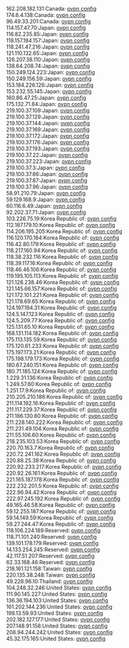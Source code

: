 162.208.182.131:Canada: [ovpn config](vpn/162_208_182_131.ovpn)  
174.6.4.138:Canada: [ovpn config](vpn/174_6_4_138.ovpn)  
96.49.33.201:Canada: [ovpn config](vpn/96_49_33_201.ovpn)  
114.157.47.70:Japan: [ovpn config](vpn/114_157_47_70.ovpn)  
116.82.235.85:Japan: [ovpn config](vpn/116_82_235_85.ovpn)  
118.157.184.157:Japan: [ovpn config](vpn/118_157_184_157.ovpn)  
118.241.47.216:Japan: [ovpn config](vpn/118_241_47_216.ovpn)  
121.110.132.65:Japan: [ovpn config](vpn/121_110_132_65.ovpn)  
126.207.38.110:Japan: [ovpn config](vpn/126_207_38_110.ovpn)  
138.64.208.74:Japan: [ovpn config](vpn/138_64_208_74.ovpn)  
150.249.124.223:Japan: [ovpn config](vpn/150_249_124_223.ovpn)  
150.249.156.59:Japan: [ovpn config](vpn/150_249_156_59.ovpn)  
153.184.226.126:Japan: [ovpn config](vpn/153_184_226_126.ovpn)  
153.232.55.145:Japan: [ovpn config](vpn/153_232_55_145.ovpn)  
160.86.47.25:Japan: [ovpn config](vpn/160_86_47_25.ovpn)  
175.132.71.84:Japan: [ovpn config](vpn/175_132_71_84.ovpn)  
219.100.37.109:Japan: [ovpn config](vpn/219_100_37_109.ovpn)  
219.100.37.129:Japan: [ovpn config](vpn/219_100_37_129.ovpn)  
219.100.37.144:Japan: [ovpn config](vpn/219_100_37_144.ovpn)  
219.100.37.169:Japan: [ovpn config](vpn/219_100_37_169.ovpn)  
219.100.37.172:Japan: [ovpn config](vpn/219_100_37_172.ovpn)  
219.100.37.176:Japan: [ovpn config](vpn/219_100_37_176.ovpn)  
219.100.37.193:Japan: [ovpn config](vpn/219_100_37_193.ovpn)  
219.100.37.22:Japan: [ovpn config](vpn/219_100_37_22.ovpn)  
219.100.37.223:Japan: [ovpn config](vpn/219_100_37_223.ovpn)  
219.100.37.3:Japan: [ovpn config](vpn/219_100_37_3.ovpn)  
219.100.37.86:Japan: [ovpn config](vpn/219_100_37_86.ovpn)  
219.100.37.87:Japan: [ovpn config](vpn/219_100_37_87.ovpn)  
219.100.37.96:Japan: [ovpn config](vpn/219_100_37_96.ovpn)  
58.91.210.79:Japan: [ovpn config](vpn/58_91_210_79.ovpn)  
59.129.168.9:Japan: [ovpn config](vpn/59_129_168_9.ovpn)  
60.116.6.49:Japan: [ovpn config](vpn/60_116_6_49.ovpn)  
92.202.37.71:Japan: [ovpn config](vpn/92_202_37_71.ovpn)  
103.226.75.19:Korea Republic of: [ovpn config](vpn/103_226_75_19.ovpn)  
112.187.179.10:Korea Republic of: [ovpn config](vpn/112_187_179_10.ovpn)  
114.206.195.205:Korea Republic of: [ovpn config](vpn/114_206_195_205.ovpn)  
116.120.170.184:Korea Republic of: [ovpn config](vpn/116_120_170_184.ovpn)  
116.42.80.179:Korea Republic of: [ovpn config](vpn/116_42_80_179.ovpn)  
118.217.160.94:Korea Republic of: [ovpn config](vpn/118_217_160_94.ovpn)  
118.38.232.116:Korea Republic of: [ovpn config](vpn/118_38_232_116.ovpn)  
118.39.117.16:Korea Republic of: [ovpn config](vpn/118_39_117_16.ovpn)  
118.46.46.106:Korea Republic of: [ovpn config](vpn/118_46_46_106.ovpn)  
119.195.105.113:Korea Republic of: [ovpn config](vpn/119_195_105_113.ovpn)  
121.128.238.46:Korea Republic of: [ovpn config](vpn/121_128_238_46.ovpn)  
121.145.66.157:Korea Republic of: [ovpn config](vpn/121_145_66_157.ovpn)  
121.172.101.221:Korea Republic of: [ovpn config](vpn/121_172_101_221.ovpn)  
121.178.69.65:Korea Republic of: [ovpn config](vpn/121_178_69_65.ovpn)  
124.197.194.31:Korea Republic of: [ovpn config](vpn/124_197_194_31.ovpn)  
124.5.147.123:Korea Republic of: [ovpn config](vpn/124_5_147_123.ovpn)  
124.5.209.77:Korea Republic of: [ovpn config](vpn/124_5_209_77.ovpn)  
125.131.65.10:Korea Republic of: [ovpn config](vpn/125_131_65_10.ovpn)  
168.131.114.182:Korea Republic of: [ovpn config](vpn/168_131_114_182.ovpn)  
175.113.135.59:Korea Republic of: [ovpn config](vpn/175_113_135_59.ovpn)  
175.120.61.233:Korea Republic of: [ovpn config](vpn/175_120_61_233.ovpn)  
175.197.173.21:Korea Republic of: [ovpn config](vpn/175_197_173_21.ovpn)  
175.198.179.173:Korea Republic of: [ovpn config](vpn/175_198_179_173.ovpn)  
180.67.240.151:Korea Republic of: [ovpn config](vpn/180_67_240_151.ovpn)  
180.71.185.124:Korea Republic of: [ovpn config](vpn/180_71_185_124.ovpn)  
1.229.31.136:Korea Republic of: [ovpn config](vpn/1_229_31_136.ovpn)  
1.249.57.60:Korea Republic of: [ovpn config](vpn/1_249_57_60.ovpn)  
1.251.17.9:Korea Republic of: [ovpn config](vpn/1_251_17_9.ovpn)  
210.205.210.186:Korea Republic of: [ovpn config](vpn/210_205_210_186.ovpn)  
211.114.192.16:Korea Republic of: [ovpn config](vpn/211_114_192_16.ovpn)  
211.117.229.37:Korea Republic of: [ovpn config](vpn/211_117_229_37.ovpn)  
211.186.130.80:Korea Republic of: [ovpn config](vpn/211_186_130_80.ovpn)  
211.228.140.222:Korea Republic of: [ovpn config](vpn/211_228_140_222.ovpn)  
211.231.49.104:Korea Republic of: [ovpn config](vpn/211_231_49_104.ovpn)  
211.55.106.60:Korea Republic of: [ovpn config](vpn/211_55_106_60.ovpn)  
218.235.103.53:Korea Republic of: [ovpn config](vpn/218_235_103_53.ovpn)  
220.70.163.7:Korea Republic of: [ovpn config](vpn/220_70_163_7.ovpn)  
220.72.241.162:Korea Republic of: [ovpn config](vpn/220_72_241_162.ovpn)  
220.88.25.38:Korea Republic of: [ovpn config](vpn/220_88_25_38.ovpn)  
220.92.233.217:Korea Republic of: [ovpn config](vpn/220_92_233_217.ovpn)  
220.92.26.161:Korea Republic of: [ovpn config](vpn/220_92_26_161.ovpn)  
221.165.187.178:Korea Republic of: [ovpn config](vpn/221_165_187_178.ovpn)  
222.232.201.5:Korea Republic of: [ovpn config](vpn/222_232_201_5.ovpn)  
222.96.94.42:Korea Republic of: [ovpn config](vpn/222_96_94_42.ovpn)  
222.97.245.192:Korea Republic of: [ovpn config](vpn/222_97_245_192.ovpn)  
49.165.46.58:Korea Republic of: [ovpn config](vpn/49_165_46_58.ovpn)  
59.12.255.187:Korea Republic of: [ovpn config](vpn/59_12_255_187.ovpn)  
59.14.149.59:Korea Republic of: [ovpn config](vpn/59_14_149_59.ovpn)  
59.27.244.47:Korea Republic of: [ovpn config](vpn/59_27_244_47.ovpn)  
118.106.224.189:Reserved: [ovpn config](vpn/118_106_224_189.ovpn)  
118.71.101.240:Reserved: [ovpn config](vpn/118_71_101_240.ovpn)  
139.101.178.179:Reserved: [ovpn config](vpn/139_101_178_179.ovpn)  
14.133.254.245:Reserved: [ovpn config](vpn/14_133_254_245.ovpn)  
42.117.51.207:Reserved: [ovpn config](vpn/42_117_51_207.ovpn)  
62.33.168.46:Reserved: [ovpn config](vpn/62_33_168_46.ovpn)  
218.161.121.158:Taiwan: [ovpn config](vpn/218_161_121_158.ovpn)  
220.135.38.248:Taiwan: [ovpn config](vpn/220_135_38_248.ovpn)  
49.228.96.10:Thailand: [ovpn config](vpn/49_228_96_10.ovpn)  
104.248.32.246:United States: [ovpn config](vpn/104_248_32_246.ovpn)  
111.90.145.227:United States: [ovpn config](vpn/111_90_145_227.ovpn)  
136.36.194.103:United States: [ovpn config](vpn/136_36_194_103.ovpn)  
161.202.144.236:United States: [ovpn config](vpn/161_202_144_236.ovpn)  
198.13.59.93:United States: [ovpn config](vpn/198_13_59_93.ovpn)  
202.182.127.177:United States: [ovpn config](vpn/202_182_127_177.ovpn)  
207.148.91.158:United States: [ovpn config](vpn/207_148_91_158.ovpn)  
208.94.244.242:United States: [ovpn config](vpn/208_94_244_242.ovpn)  
45.32.175.165:United States: [ovpn config](vpn/45_32_175_165.ovpn)  
